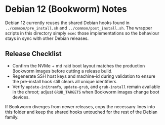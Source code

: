# Debian 12 (Bookworm) Notes

Debian 12 currently reuses the shared Debian hooks found in
`../common/pre_install.sh` and `../common/post_install.sh`. The wrapper scripts in
this directory simply `exec` those implementations so the behaviour stays in
sync with other Debian releases.

## Release Checklist

- Confirm the NVMe + md raid boot layout matches the production Bookworm images before
  cutting a release build.
- Regenerate SSH host keys and machine-id during validation to ensure the
  pre-install hook still clears all unique identifiers.
- Verify `update-initramfs`, `update-grub`, and `grub-install` remain available
  in the chroot; adjust `GRUB_TARGETS` when Bookworm images change boot devices.

If Bookworm diverges from newer releases, copy the necessary lines into this
folder and keep the shared hooks untouched for the rest of the Debian family.
